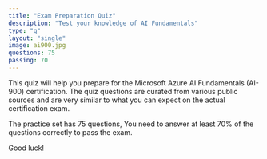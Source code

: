 ```yaml
---
title: "Exam Preparation Quiz"
description: "Test your knowledge of AI Fundamentals"
type: "q"
layout: "single"
image: ai900.jpg
questions: 75
passing: 70
---
```

This quiz will help you prepare for the Microsoft Azure AI Fundamentals (AI-900) certification. The quiz questions are curated from various public sources and are very similar to what you can expect on the actual certification exam.

The practice set has 75 questions, You need to answer at least 70% of the questions correctly to pass the exam. 

Good luck!
